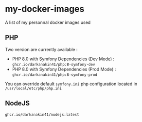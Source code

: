 # my-docker-images

A list of my personnal docker images used

## PHP 

Two version are currently available : 
* PHP 8.0 with Symfony Dependencies (Dev Mode) : `ghcr.io/darkanakin41/php:8-symfony-dev`
* PHP 8.0 with Symfony Dependencies (Prod Mode) : `ghcr.io/darkanakin41/php:8-symfony-prod`

You can override default `symfony.ini` php configuration located in `/usr/local/etc/php/php.ini`

## NodeJS

`ghcr.io/darkanakin41/nodejs:latest`